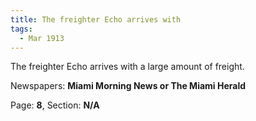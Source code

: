 ```yaml
---  
title: The freighter Echo arrives with  
tags:  
  - Mar 1913  
---  
```

  
The freighter Echo arrives with a large amount of freight.  
  
Newspapers: **Miami Morning News or The Miami Herald**  
  
Page: **8**, Section: **N/A** 
